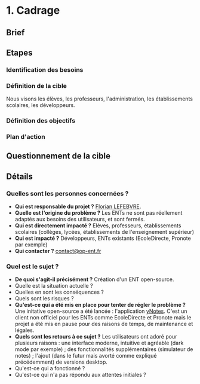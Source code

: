 # 1. Cadrage

## Brief

## Etapes

### Identification des besoins

### Définition de la cible

Nous visons les élèves, les professeurs, l'administration, les établissements scolaires, les développeurs.

### Définition des objectifs

### Plan d'action

## Questionnement de la cible

## Détails

### Quelles sont les personnes concernées ?

- **Qui est responsable du projet ?** [Florian LEFEBVRE](https://github.com/florian-lefebvre).
- **Quelle est l'origine du problème ?** Les ENTs ne sont pas réellement adaptés aux besoins des utilisateurs, et sont fermés.
- **Qui est directement impacté ?** Elèves, professeurs, établissements scolaires (collèges, lycées, établissements de l'enseignement supérieur)
- **Qui est impacté ?** Développeurs, ENTs existants (EcoleDirecte, Pronote par exemple)
- **Qui contacter ?** contact@op-ent.fr

### Quel est le sujet ?

- **De quoi s'agit-il précisément ?** Création d'un ENT open-source.
- Quelle est la situation actuelle ?
- Quelles en sont les conséquences ?
- Quels sont les risques ?
- **Qu'est-ce qui a été mis en place pour tenter de régler le problème ?** Une initative open-source a été lancée : l'application [yNotes](https://github.com/EduWireApps/ynotes). C'est un client non officiel pour les ENTs comme EcoleDirecte et Pronote mais le projet a été mis en pause pour des raisons de temps, de maintenance et légales.
- **Quels sont les retours à ce sujet ?** Les utilisateurs ont adoré pour plusieurs raisons : une interface moderne, intuitive et agréable (dark mode par exemple) ; des fonctionnalités supplémentaires (simulateur de notes) ; l'ajout (dans le futur mais avorté comme expliqué précédemment) de versions desktop.
- Qu'est-ce qui a fonctionné ?
- Qu'est-ce qui n'a pas répondu aux attentes initiales ?
